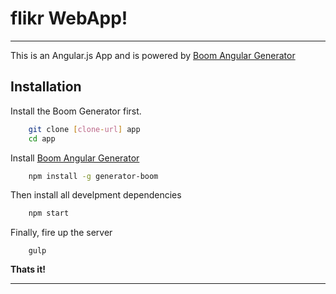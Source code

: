  flikr WebApp!
=====================

---------------

This is an Angular.js App and is powered by [Boom Angular Generator](https://npmjs.org/package/generator-boom)



Installation
---------

Install the Boom Generator first.

```sh
    git clone [clone-url] app
    cd app
```

Install [Boom Angular Generator](https://npmjs.org/package/generator-boom)

```sh
    npm install -g generator-boom
```

Then install all develpment dependencies

```sh
    npm start
```

Finally, fire up the server

```
    gulp
```

**Thats it!**



----------

